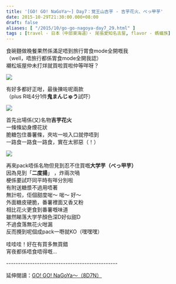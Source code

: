 ```yaml
---
title: '[GO! GO! NaGoYa～] Day7：覚王山吉芋 - 吉芋花火、べっ甲芋'
date: 2015-10-29T21:30:00.000+08:00
draft: false
aliases: [ "/2015/10/go-go-nagoya-day7_29.html" ]
tags : [travel - 日本（中部東海道）・ 尾張愛知名古屋, flavor - 螞蟻族]
---
```


食碗麵做晚餐果然係滿足唔到旅行胃食mode全開嘅我  
（well，唔旅行都係胃食mode全開我認）  
襯松坂屋仲未打烊就買啦買啦仲等咩呀？  

[![](https://c1.staticflickr.com/9/8869/28193562075_b78edb1f15_z.jpg)](https://c1.staticflickr.com/9/8869/28193562075_b78edb1f15_z.jpg)

有好多都好正咁，最後揀咗呢兩款  
（plus R咗4分1件**鬼まんじゅう**試吓）  

[![](https://c1.staticflickr.com/9/8736/28116265641_7464242a54_z.jpg)](https://c1.staticflickr.com/9/8736/28116265641_7464242a54_z.jpg)

首先出場係(又)名物**吉芋花火**  
一條條幼身煙花狀  
脆糖包住番薯條，夾咗一啖入口就停唔到  
一路食一路食一路食，實在太邪惡（！）  

[![](https://c2.staticflickr.com/8/7691/27578869583_03947f6d58_z.jpg)](https://c2.staticflickr.com/8/7691/27578869583_03947f6d58_z.jpg)

再來pack唔係名物但見到忍不住買嘅**大学芋（べっ甲芋）**  
因為見到「**二度揚**」 ，炸兩次喎  
梗係要試吓同平時有咩分別啦  
有附送糖漿不過用唔著  
無計啦，佢個甜度啱～ 啱～ 好～  
外面糖皮硬脆，番薯裡面又香又粉  
相比花火更食到番薯嘅味道  
雖然睇落大学芋顏色深D好似甜D  
不過食落無花火咁漏  
反而攪到呢個成pack一嘢就KO（嘿嘿嘿）  
  
哇哇哇！好在有買多無買錯  
宵夜都係唔食唔得嘅...  
  
\-----------------------------------------------  
  
延伸閱讀：[GO! GO! NaGoYa～（8D7N）](http://www.hidie.net/2015/11/go-go-nagoya8d7n.html)